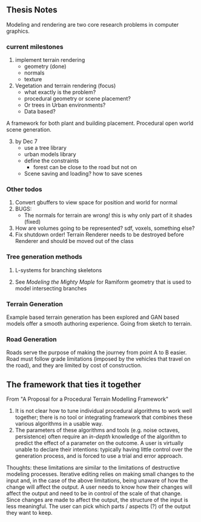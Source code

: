 ## Thesis Notes

Modeling and rendering are two core research problems in computer graphics.

### current milestones
1. implement terrain rendering
   - geometry (done)
   - normals
   - texture
2. Vegetation and terrain rendering (focus)
    - what exactly is the problem?
    - procedural geometry or scene placement?
    - Or trees in Urban environments?
    - Data based?

A framework for both plant and building placement. Procedural open world scene generation.

3. by Dec 7
    - use a tree library
    - urban models library
    - define the constraints
        - forest can be close to the road but not on
    - Scene saving and loading? how to save scenes

### Other todos
1. Convert gbuffers to view space for position and world for normal
2. BUGS:
   - The normals for terrain are wrong! this is why only part of it shades (fixed)
3. How are volumes going to be represented? sdf, voxels, something else?
4. Fix shutdown order! Terrain Renderer needs to be destroyed before Renderer and should be moved out of the class

### Tree generation methods
1. L-systems for branching skeletons

2. See *Modeling* *the* *Mighty* *Maple* for Ramiform geometry that is
used to model intersecting branches

### Terrain Generation
Example based terrain generation has been explored and GAN based models offer a smooth
authoring experience. Going from sketch to terrain.

### Road Generation
Roads serve the purpose of making the journey from point A to B easier. Road must follow grade limitations (imposed by the vehicles that travel on the road), and they are limited by cost of construction. 

## The framework that ties it together
From "A Proposal for a Procedural Terrain Modelling Framework"
1. It is not clear how to tune individual procedural algorithms
to work well together; there is no tool or integrating 
framework that combines these various algorithms in
a usable way.
2. The parameters of these algorithms and tools (e.g. noise
octaves, persistence) often require an *in-depth* knowledge
of the algorithm to predict the effect of a parameter on
the outcome. A user is virtually unable to declare their intentions: typically having little control over the generation
process, and is forced to use a trial and error approach.

Thoughts: these limitations are similar to the limitations of destructive modeling 
processes. Iterative editing relies on making small changes to the input and, in the case
of the above limitations, being unaware of how the change will affect the output. A user needs to know how their changes will affect the output and need to be in control of the scale of that change. Since changes are made to affect the output, the structure of the input is less meaningful. 
The user can pick which parts / aspects (?) of the output they want to keep.